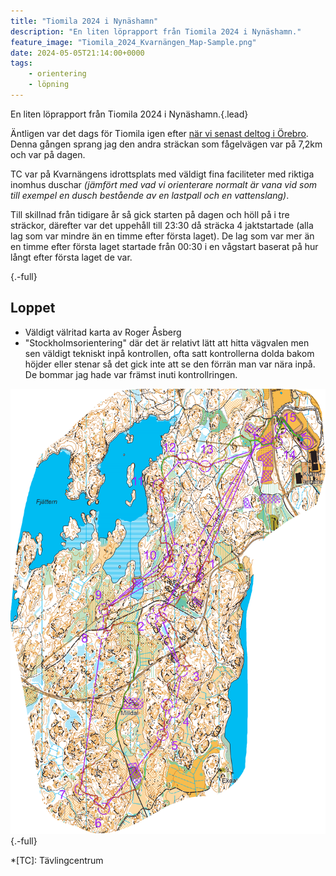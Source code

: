 ```yaml
---
title: "Tiomila 2024 i Nynäshamn"
description: "En liten löprapport från Tiomila 2024 i Nynäshamn."
feature_image: "Tiomila_2024_Kvarnängen_Map-Sample.png"
date: 2024-05-05T21:14:00+0000
tags:
    - orientering
    - löpning
---
```


En liten löprapport från Tiomila 2024 i Nynäshamn.{.lead}

Äntligen var det dags för Tiomila igen efter [när vi senast deltog i Örebro](/2022/05/08/tiomila-2022-i-annaboda-orebro/). Denna gången sprang jag den andra sträckan som fågelvägen var på 7,2km och var på dagen.

TC var på Kvarnängens idrottsplats med väldigt fina faciliteter med riktiga inomhus duschar *(jämfört med vad vi orienterare normalt är vana vid som till exempel en dusch bestående av en lastpall och en vattenslang)*.

Till skillnad från tidigare år så gick starten på dagen och höll på i tre sträckor, därefter var det uppehåll till 23:30 då sträcka 4 jaktstartade (alla lag som var mindre än en timme efter första laget). De lag som var mer än en timme efter första laget startade från 00:30 i en vågstart baserat på hur långt efter första laget de var.

![](){.-full}

## Loppet

* Väldigt välritad karta av Roger Åsberg
* "Stockholmsorientering" där det är relativt lätt att hitta vägvalen men sen väldigt tekniskt inpå kontrollen, ofta satt kontrollerna dolda bakom höjder eller stenar så det gick inte att se den förrän man var nära inpå. De bommar jag hade var främst inuti kontrollringen.

![En orienteringskarta över sträcka 2 på Tiomila 2024 i Nynäshamn. Banan med gaffling är utmärkta med lila linjer och ringar och ett GPS-spår för hur banan sprangs är utritad som en linje färglagd i rött till grönt baserat på hur snabbt det gick vid den punkten.](Livelox_Tiomila-Nynashamn-Stafettligan-3-_Herrkavlen_2_GustavLindqvist.png "[Se hur jag sprang i Livelox](https://www.livelox.com/Viewer/Tiomila-Nynashamn-Stafettligan-3-/Herrkavlen/2?classId=708794&relayLeg=2)"){.-full}


*[TC]: Tävlingcentrum